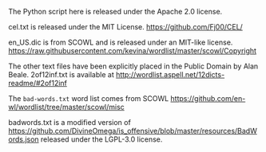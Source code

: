 The Python script here is released under the Apache 2.0 license.

cel.txt is released under the MIT License.
https://github.com/Fj00/CEL/

en_US.dic is from SCOWL and is released under an MIT-like license.
https://raw.githubusercontent.com/kevina/wordlist/master/scowl/Copyright

The other text files have been explicitly placed in the Public Domain by Alan Beale.
2of12inf.txt is available at http://wordlist.aspell.net/12dicts-readme/#2of12inf

The `bad-words.txt` word list comes from SCOWL
https://github.com/en-wl/wordlist/tree/master/scowl/misc

badwords.txt is a modified version of
https://github.com/DivineOmega/is_offensive/blob/master/resources/BadWords.json
released under the LGPL-3.0 license.
